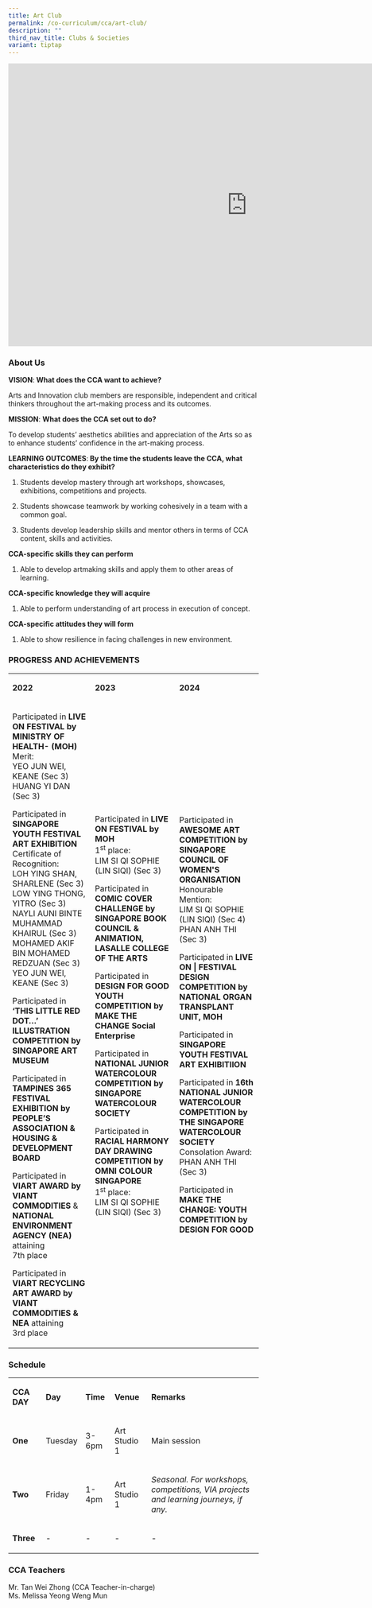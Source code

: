```yaml
---
title: Art Club
permalink: /co-curriculum/cca/art-club/
description: ""
third_nav_title: Clubs & Societies
variant: tiptap
---
```

<div class="iframe-wrapper">
<iframe height="569" width="960" allowfullscreen="true" frameborder="0" src="https://docs.google.com/presentation/d/1uui4MQcbNJdEcVHRO5ex65zQwdmNWyoq-aJqizyJF24/embed?start=true&amp;loop=true&amp;delayms=3000"></iframe>
</div>
<h3>About Us&nbsp;&nbsp;</h3>
<p><strong>VISION</strong>:<strong> What does the CCA want to achieve?&nbsp;</strong>
</p>
<p>Arts and Innovation club members are responsible, independent and critical
thinkers throughout the art-making process and its outcomes.</p>
<p><strong>MISSION</strong>: <strong>What does the CCA set out to do?</strong>
</p>
<p>To develop students’ aesthetics abilities and appreciation of the Arts
so as to enhance students’ confidence in the art-making process.</p>
<p><strong>LEARNING OUTCOMES</strong>:<strong> By the time the students leave the CCA, what characteristics do they exhibit?</strong>
</p>
<ol data-tight="true" class="tight">
<li>
<p>Students develop mastery through art workshops, showcases, exhibitions,
competitions and projects.</p>
</li>
<li>
<p>Students showcase teamwork by working cohesively in a team with a common
goal.</p>
</li>
<li>
<p>Students develop leadership skills and mentor others in terms of CCA content,
skills and activities.</p>
</li>
</ol>
<p><strong>CCA-specific skills they can perform</strong>
</p>
<ol data-tight="true" class="tight">
<li>
<p>Able to develop artmaking skills and apply them to other areas of learning.</p>
</li>
</ol>
<p><strong>CCA-specific knowledge they will acquire</strong>
</p>
<ol data-tight="true" class="tight">
<li>
<p>Able to perform understanding of art process in execution of concept.</p>
</li>
</ol>
<p><strong>CCA-specific attitudes they will form</strong>
</p>
<ol data-tight="true" class="tight">
<li>
<p>Able to show resilience in facing challenges in new environment.</p>
</li>
</ol>
<h3>PROGRESS AND ACHIEVEMENTS</h3>
<table style="minWidth: 75px">
<colgroup>
<col>
<col>
<col>
</colgroup>
<tbody>
<tr>
<td rowspan="1" colspan="1">
<p><strong>2022</strong>
</p>
</td>
<td rowspan="1" colspan="1">
<p><strong>2023</strong>
</p>
</td>
<td rowspan="1" colspan="1">
<p><strong>2024</strong>
</p>
</td>
</tr>
<tr>
<td rowspan="1" colspan="1">
<p>Participated in <strong>LIVE ON FESTIVAL by MINISTRY OF HEALTH- (MOH)</strong>
<br>Merit:
<br>YEO JUN WEI, KEANE (Sec 3)
<br>HUANG YI DAN (Sec 3)&nbsp;</p>
<p>Participated in&nbsp; <strong>SINGAPORE YOUTH FESTIVAL ART EXHIBITION</strong>
<br>Certificate of Recognition:
<br>LOH YING SHAN, SHARLENE (Sec 3)
<br>LOW YING THONG, YITRO (Sec 3)
<br>NAYLI AUNI BINTE MUHAMMAD KHAIRUL (Sec 3)
<br>MOHAMED AKIF BIN MOHAMED REDZUAN (Sec 3)
<br>YEO JUN WEI, KEANE (Sec 3)</p>
<p>Participated in <strong>‘THIS LITTLE RED DOT…’ ILLUSTRATION COMPETITION by SINGAPORE ART MUSEUM</strong>
</p>
<p>Participated in <strong>TAMPINES 365 FESTIVAL EXHIBITION by PEOPLE’S ASSOCIATION &amp; HOUSING &amp; DEVELOPMENT BOARD</strong>
</p>
<p>Participated in <strong>VIART AWARD by VIANT COMMODITIES</strong> &amp; <strong>NATIONAL ENVIRONMENT AGENCY (NEA) </strong>attaining
<br>7th place</p>
<p>Participated in <strong>VIART RECYCLING ART AWARD by VIANT COMMODITIES &amp; NEA </strong>attaining
<br>3rd place</p>
</td>
<td rowspan="1" colspan="1">
<p>Participated in <strong>LIVE ON FESTIVAL by MOH</strong>
<br>1<sup>st</sup> place:
<br>LIM SI QI SOPHIE (LIN SIQI) (Sec 3)&nbsp;</p>
<p>Participated in <strong>COMIC COVER CHALLENGE by SINGAPORE BOOK COUNCIL &amp; ANIMATION, LASALLE COLLEGE OF THE ARTS</strong>
</p>
<p>Participated in <strong>DESIGN FOR GOOD YOUTH COMPETITION by MAKE THE CHANGE Social Enterprise</strong>
</p>
<p>Participated in&nbsp; <strong>NATIONAL JUNIOR WATERCOLOUR COMPETITION by SINGAPORE WATERCOLOUR SOCIETY</strong>
</p>
<p>Participated in <strong>RACIAL HARMONY DAY DRAWING COMPETITION by OMNI COLOUR SINGAPORE</strong>
<br>1<sup>st</sup> place:
<br>LIM SI QI SOPHIE (LIN SIQI) (Sec 3)</p>
<p><strong>&nbsp;</strong>
</p>
</td>
<td rowspan="1" colspan="1">
<p>Participated in <strong>AWESOME ART COMPETITION by SINGAPORE COUNCIL OF WOMEN'S ORGANISATION<br></strong>Honourable
Mention:<strong><br></strong>LIM SI QI SOPHIE (LIN SIQI) (Sec 4)
<br>PHAN ANH THI (Sec 3)</p>
<p>Participated in <strong>LIVE ON | FESTIVAL DESIGN COMPETITION by NATIONAL ORGAN TRANSPLANT UNIT, MOH</strong>
</p>
<p>Participated in <strong>SINGAPORE YOUTH FESTIVAL ART EXHIBITIION</strong>
</p>
<p>Participated in <strong>16th NATIONAL JUNIOR WATERCOLOUR COMPETITION by THE SINGAPORE WATERCOLOUR SOCIETY</strong>
<br>Consolation Award: PHAN ANH THI (Sec 3)</p>
<p>Participated in <strong>MAKE THE CHANGE: YOUTH COMPETITION by DESIGN FOR GOOD</strong>
</p>
</td>
</tr>
</tbody>
</table>
<h3>Schedule</h3>
<table style="minWidth: 125px">
<colgroup>
<col>
<col>
<col>
<col>
<col>
</colgroup>
<tbody>
<tr>
<td rowspan="1" colspan="1">
<p><strong>CCA DAY</strong>
</p>
</td>
<td rowspan="1" colspan="1">
<p><strong>Day</strong>
</p>
</td>
<td rowspan="1" colspan="1">
<p><strong>Time</strong>
</p>
</td>
<td rowspan="1" colspan="1">
<p><strong>Venue</strong>
</p>
</td>
<td rowspan="1" colspan="1">
<p><strong>Remarks</strong>
</p>
</td>
</tr>
<tr>
<td rowspan="1" colspan="1">
<p><strong>One</strong>
</p>
</td>
<td rowspan="1" colspan="1">
<p>Tuesday</p>
</td>
<td rowspan="1" colspan="1">
<p>3-6pm</p>
</td>
<td rowspan="1" colspan="1">
<p>Art Studio 1</p>
</td>
<td rowspan="1" colspan="1">
<p>Main session</p>
</td>
</tr>
<tr>
<td rowspan="1" colspan="1">
<p><strong>Two</strong>
</p>
</td>
<td rowspan="1" colspan="1">
<p>Friday</p>
</td>
<td rowspan="1" colspan="1">
<p>1-4pm</p>
</td>
<td rowspan="1" colspan="1">
<p>Art Studio 1</p>
</td>
<td rowspan="1" colspan="1">
<p><em>Seasonal. For workshops, competitions, VIA projects and learning journeys, if any.</em>
</p>
</td>
</tr>
<tr>
<td rowspan="1" colspan="1">
<p><strong>Three</strong>
</p>
</td>
<td rowspan="1" colspan="1">
<p>-</p>
</td>
<td rowspan="1" colspan="1">
<p>-</p>
</td>
<td rowspan="1" colspan="1">
<p>-</p>
</td>
<td rowspan="1" colspan="1">
<p>-</p>
</td>
</tr>
</tbody>
</table>
<h3>CCA Teachers</h3>
<p>Mr. Tan Wei Zhong (CCA Teacher-in-charge)
<br>Ms. Melissa Yeong Weng Mun</p>